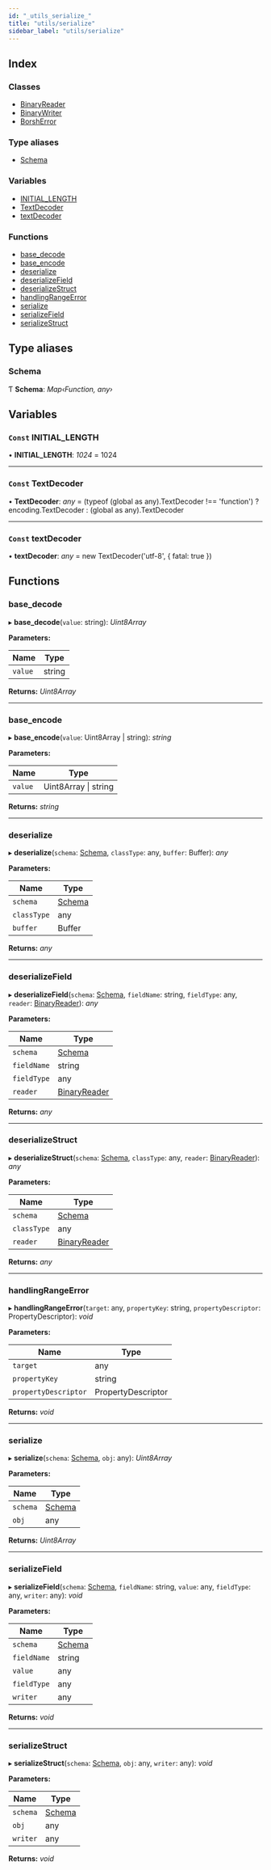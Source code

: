 ```yaml
---
id: "_utils_serialize_"
title: "utils/serialize"
sidebar_label: "utils/serialize"
---
```


## Index

### Classes

* [BinaryReader](../classes/_utils_serialize_.binaryreader.md)
* [BinaryWriter](../classes/_utils_serialize_.binarywriter.md)
* [BorshError](../classes/_utils_serialize_.borsherror.md)

### Type aliases

* [Schema](_utils_serialize_.md#schema)

### Variables

* [INITIAL_LENGTH](_utils_serialize_.md#const-initial_length)
* [TextDecoder](_utils_serialize_.md#const-textdecoder)
* [textDecoder](_utils_serialize_.md#const-textdecoder)

### Functions

* [base_decode](_utils_serialize_.md#base_decode)
* [base_encode](_utils_serialize_.md#base_encode)
* [deserialize](_utils_serialize_.md#deserialize)
* [deserializeField](_utils_serialize_.md#deserializefield)
* [deserializeStruct](_utils_serialize_.md#deserializestruct)
* [handlingRangeError](_utils_serialize_.md#handlingrangeerror)
* [serialize](_utils_serialize_.md#serialize)
* [serializeField](_utils_serialize_.md#serializefield)
* [serializeStruct](_utils_serialize_.md#serializestruct)

## Type aliases

###  Schema

Ƭ **Schema**: *Map‹Function, any›*

## Variables

### `Const` INITIAL_LENGTH

• **INITIAL_LENGTH**: *1024* = 1024

___

### `Const` TextDecoder

• **TextDecoder**: *any* = (typeof (global as any).TextDecoder !== 'function') ? encoding.TextDecoder : (global as any).TextDecoder

___

### `Const` textDecoder

• **textDecoder**: *any* = new TextDecoder('utf-8', { fatal: true })

## Functions

###  base_decode

▸ **base_decode**(`value`: string): *Uint8Array*

**Parameters:**

Name | Type |
------ | ------ |
`value` | string |

**Returns:** *Uint8Array*

___

###  base_encode

▸ **base_encode**(`value`: Uint8Array | string): *string*

**Parameters:**

Name | Type |
------ | ------ |
`value` | Uint8Array &#124; string |

**Returns:** *string*

___

###  deserialize

▸ **deserialize**(`schema`: [Schema](_utils_serialize_.md#schema), `classType`: any, `buffer`: Buffer): *any*

**Parameters:**

Name | Type |
------ | ------ |
`schema` | [Schema](_utils_serialize_.md#schema) |
`classType` | any |
`buffer` | Buffer |

**Returns:** *any*

___

###  deserializeField

▸ **deserializeField**(`schema`: [Schema](_utils_serialize_.md#schema), `fieldName`: string, `fieldType`: any, `reader`: [BinaryReader](../classes/_utils_serialize_.binaryreader.md)): *any*

**Parameters:**

Name | Type |
------ | ------ |
`schema` | [Schema](_utils_serialize_.md#schema) |
`fieldName` | string |
`fieldType` | any |
`reader` | [BinaryReader](../classes/_utils_serialize_.binaryreader.md) |

**Returns:** *any*

___

###  deserializeStruct

▸ **deserializeStruct**(`schema`: [Schema](_utils_serialize_.md#schema), `classType`: any, `reader`: [BinaryReader](../classes/_utils_serialize_.binaryreader.md)): *any*

**Parameters:**

Name | Type |
------ | ------ |
`schema` | [Schema](_utils_serialize_.md#schema) |
`classType` | any |
`reader` | [BinaryReader](../classes/_utils_serialize_.binaryreader.md) |

**Returns:** *any*

___

###  handlingRangeError

▸ **handlingRangeError**(`target`: any, `propertyKey`: string, `propertyDescriptor`: PropertyDescriptor): *void*

**Parameters:**

Name | Type |
------ | ------ |
`target` | any |
`propertyKey` | string |
`propertyDescriptor` | PropertyDescriptor |

**Returns:** *void*

___

###  serialize

▸ **serialize**(`schema`: [Schema](_utils_serialize_.md#schema), `obj`: any): *Uint8Array*

**Parameters:**

Name | Type |
------ | ------ |
`schema` | [Schema](_utils_serialize_.md#schema) |
`obj` | any |

**Returns:** *Uint8Array*

___

###  serializeField

▸ **serializeField**(`schema`: [Schema](_utils_serialize_.md#schema), `fieldName`: string, `value`: any, `fieldType`: any, `writer`: any): *void*

**Parameters:**

Name | Type |
------ | ------ |
`schema` | [Schema](_utils_serialize_.md#schema) |
`fieldName` | string |
`value` | any |
`fieldType` | any |
`writer` | any |

**Returns:** *void*

___

###  serializeStruct

▸ **serializeStruct**(`schema`: [Schema](_utils_serialize_.md#schema), `obj`: any, `writer`: any): *void*

**Parameters:**

Name | Type |
------ | ------ |
`schema` | [Schema](_utils_serialize_.md#schema) |
`obj` | any |
`writer` | any |

**Returns:** *void*
